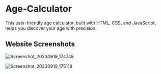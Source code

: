 # Age-Calculator
This user-friendly age calculator, built with HTML, CSS, and JavaScript, helps you discover your age with precision. 

## Website Screenshots

![Screenshot_20230919_174748](https://github.com/nayera540/Age-Calculator/assets/69148381/bc04b51d-b8ad-4ca1-ab33-0cccaf2993f6)

![Screenshot_20230919_175118](https://github.com/nayera540/Age-Calculator/assets/69148381/67aa9f0c-2cac-4904-823d-e9e49d7fb2d6)
